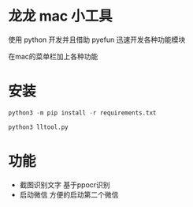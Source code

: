 # 龙龙 mac 小工具
使用 python 开发并且借助 pyefun 迅速开发各种功能模块

在mac的菜单栏加上各种功能

# 安装

```python
python3 -m pip install -r requirements.txt
```

```bash
python3 lltool.py
```

# 功能

- 截图识别文字 基于ppocr识别
- 启动微信 方便的启动第二个微信